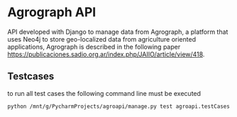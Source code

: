 # Agrograph API
API developed with Django to manage data from Agrograph, 
a platform that uses Neo4j to store geo-localized data from 
agriculture oriented applications, Agrograph is described 
in the following paper https://publicaciones.sadio.org.ar/index.php/JAIIO/article/view/418.


## Testcases
to run all test cases the following command line must be executed 
```run tests
python /mnt/g/PycharmProjects/agroapi/manage.py test agroapi.testCases
```

